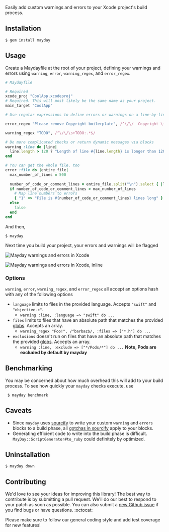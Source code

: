 Easily add custom warnings and errors to your Xcode project's build process.

## Installation

    $ gem install mayday

## Usage

Create a Maydayfile at the root of your project, defining your warnings and errors using `warning`, `error`, `warning_regex`, and `error_regex`.

```ruby
# Maydayfile

# Required
xcode_proj "CoolApp.xcodeproj"
# Required. This will most likely be the same name as your project.
main_target "CoolApp"

# Use regular expressions to define errors or warnings on a line-by-line basis

error_regex "Please remove Copyright boilerplate", /^\/\/  Copyright \(c\).*$/, :files => "*AppDelegate*", :exclude => "Fixtures/SomeDir/Excluded/*"

warning_regex "TODO", /^\/\/\s+TODO:.*$/

# Do more complicated checks or return dynamic messages via blocks
warning :line do |line|
  line.length > 120 ? "Length of line #{line.length} is longer than 120 characters!" : false
end

# You can get the whole file, too
error :file do |entire_file|
  max_number_of_lines = 500
  
  number_of_code_or_comment_lines = entire_file.split("\n").select { |line| line.strip.length > 0 }.count
  if number_of_code_or_comment_lines > max_number_of_lines
    # Map line numbers to errors
    { "1" => "File is #{number_of_code_or_comment_lines} lines long" }
  else
    false
  end
end

```

And then,

    $ mayday
    
Next time you build your project, your errors and warnings will be flagged

![Mayday warnings and errors in Xcode](https://raw.githubusercontent.com/marklarr/mayday/master/docs/example.jpg?token=760261__eyJzY29wZSI6IlJhd0Jsb2I6bWFya2xhcnIvbWF5ZGF5L21hc3Rlci9kb2NzL2V4YW1wbGUuanBnIiwiZXhwaXJlcyI6MTQxNDM5MDIxNH0%3D--e7969b95aea1bc76749ae9226d2ac5ffef0cf322)

![Mayday warnings and errors in Xcode, inline](https://raw.githubusercontent.com/marklarr/mayday/master/docs/example_inline.jpg?token=760261__eyJzY29wZSI6IlJhd0Jsb2I6bWFya2xhcnIvbWF5ZGF5L21hc3Rlci9kb2NzL2V4YW1wbGVfaW5saW5lLmpwZyIsImV4cGlyZXMiOjE0MTQzOTAzMzh9--bc9abbe40843317e7b6a30a9521ebf6ae457ece2)

### Options

`warning`, `error`, `warning_regex`, and `error_regex` all accept an options hash with any of the following options

* `language` limits to files in the provided language. Accepts `"swift"` and `"objective-c"`.
  * `warning :line, :language => "swift" do ...`
* `files` limits to files that have an absolute path that matches the provided [globs](http://en.wikipedia.org/wiki/Glob_(programming)). Accepts an array.
  * `warning_regex "Foo!", /^barbaz$/, :files => ["*.h"] do ...`
* `exclusions` doesn't run on files that have an absolute path that matches the provided [globs](http://en.wikipedia.org/wiki/Glob_(programming)). Accepts an array.
  * `warning :line, :exclude => ["*/Pods/*"] do ...` **Note, Pods are excluded by default by mayday**

## Benchmarking

You may be concerned about how much overhead this will add to your build process. To see how quickly your `mayday` checks execute, use 

     $ mayday benchmark

## Caveats

* Since `mayday` uses [sourcify]() to write your custom `warning` and `errors` blocks to a build phase, all [gotchas in sourcify](https://github.com/ngty/sourcify#gotchas) apply to your blocks.
* Generating efficient code to write into the build phase is difficult. `MayDay::ScriptGenerator#to_ruby` could definitely by optimized.


## Uninstallation

    $ mayday down

## Contributing

We'd love to see your ideas for improving this library! The best way to contribute is by submitting a pull request. We'll do our best to respond to your patch as soon as possible. You can also submit a [new Github issue](https://github.com/venmo/synx/issues/new) if you find bugs or have questions. :octocat:

Please make sure to follow our general coding style and add test coverage for new features!
